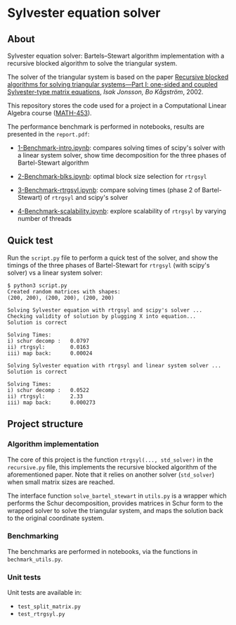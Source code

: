 

# Sylvester equation solver

## About

Sylvester equation solver: Bartels–Stewart algorithm implementation with a recursive blocked algorithm to solve the triangular system. 


The solver of the triangular system is based on the paper [Recursive blocked algorithms for solving triangular systems—Part I: one-sided and coupled Sylvester-type matrix equations](https://dl.acm.org/doi/10.1145/592843.592845),
*Isak Jonsson, Bo Kågström*, 2002.

This repository stores the code used for a project in a Computational Linear Algebra course ([MATH-453](https://edu.epfl.ch/coursebook/en/computational-linear-algebra-MATH-453)).

The performance benchmark is performed in notebooks, results are presented in the `report.pdf`:

* [1-Benchmark-intro.ipynb](1-Benchmark-intro.ipynb): compares solving times of scipy's solver with a linear system solver,
show time decomposition for the three phases of Bartel-Stewart algorithm
  
* [2-Benchmark-blks.ipynb](2-Benchmark-blks.ipynb): optimal block size selection for `rtrgsyl`

* [3-Benchmark-rtrgsyl.ipynb](3-Benchmark-rtrgsyl.ipynb): compare solving times (phase 2 of Bartel-Stewart) of `rtrgsyl` 
and scipy's solver
  
* [4-Benchmark-scalability.ipynb](4-Benchmark-scalability.ipynb): explore scalability of `rtrgsyl` by varying number of threads

## Quick test

Run the `script.py` file to perform a quick test of the solver, and show the timings of the three phases of 
Bartel-Stewart for `rtrgsyl` (with scipy's solver) vs a linear system solver:

```
$ python3 script.py
Created random matrices with shapes:
(200, 200), (200, 200), (200, 200)

Solving Sylvester equation with rtrgsyl and scipy's solver ...
Checking validity of solution by plugging X into equation...
Solution is correct

Solving Times:
i) schur decomp : 	0.0797
ii) rtrgsyl: 		0.0163
iii) map back: 		0.00024

Solving Sylvester equation with rtrgsyl and linear system solver ...
Solution is correct

Solving Times:
i) schur decomp : 	0.0522
ii) rtrgsyl: 		2.33
iii) map back: 		0.000273
```


## Project structure

### Algorithm implementation

The core of this project is the function `rtrgsyl(..., std_solver)` in the `recursive.py` file, this implements the recursive blocked 
algorithm of the aforementioned paper. Note that it relies on another solver (`std_solver`) when small matrix sizes are reached.

The interface function `solve_bartel_stewart` in `utils.py` is a wrapper which performs the Schur decomposition, provides
matrices in Schur form to the wrapped solver to solve the triangular system, and maps 
the solution back to the original coordinate system. 

### Benchmarking

The benchmarks are performed in notebooks, via the functions in `bechmark_utils.py`.

### Unit tests

Unit tests are available in:

* `test_split_matrix.py`
* `test_rtrgsyl.py`
